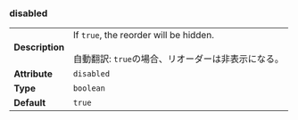 ### disabled

|                 |                                                                                                      |
| --------------- | ---------------------------------------------------------------------------------------------------- |
| **Description** | If `true`, the reorder will be hidden.<br /><br />自動翻訳: `true`の場合、リオーダーは非表示になる。 |
| **Attribute**   | `disabled`                                                                                           |
| **Type**        | `boolean`                                                                                            |
| **Default**     | `true`                                                                                               |
